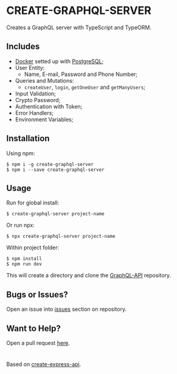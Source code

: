 # CREATE-GRAPHQL-SERVER

Creates a GraphQL server with TypeScript and TypeORM.

## Includes

- [Docker](https://www.docker.com/) setted up with [PostgreSQL](https://www.postgresql.org/);
- User Entity:
  - Name, E-mail, Password and Phone Number;
- Queries and Mutations:
  - `createUser`, `login`, `getOneUser` and `getManyUsers`;
- Input Validation;
- Crypto Password;
- Authentication with Token;
- Error Handlers;
- Environment Variables;

## Installation

Using npm:

```
$ npm i -g create-graphql-server
$ npm i --save create-graphql-server
```

## Usage

Run for global install:

```
$ create-graphql-server project-name
```

Or run npx:

```
$ npx create-graphql-server project-name
```

Within project folder:

```
$ npm install
$ npm run dev
```

This will create a directory and clone the [GraphQL-API](https://github.com/LucasGobatto/graphql-api) repository.

## Bugs or Issues?

Open an issue into [issues](https://github.com/LucasGobatto/create-graphql-server) section on repository.

## Want to Help?

Open a pull request [here](https://github.com/LucasGobatto/graphql-api).

#

Based on [create-express-api](https://github.com/w3cj/create-express-api).
